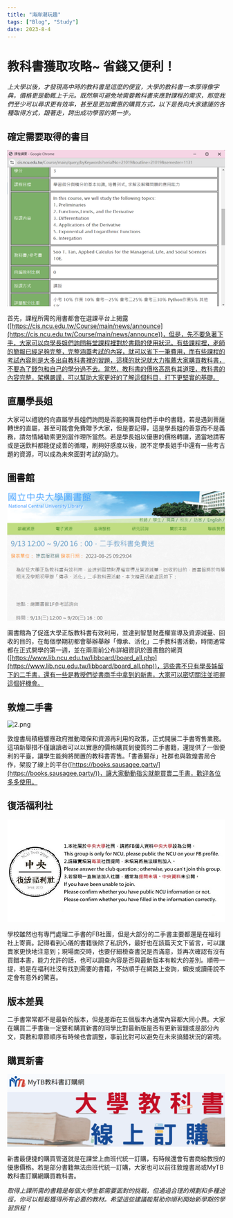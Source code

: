 ```yaml
---
title: "海岸潮玩趣"
tags: ["Blog", "Study"]
date: 2023-8-4
---
```


# 教科書獲取攻略~ 省錢又便利！

*上大學以後，才發現高中時的教科書是這麼的便宜，大學的教科書一本厚得像字典，價格更是動輒上千元。既然無可避免地需要教科書來應對課程的需求，那麼我們至少可以尋求更有效率，甚至是更加實惠的購買方式，以下是我向大家建議的各種取得方式，跟著走，跨出成功學習的第一步。*

## 確定需要取得的書目

![螢幕擷取畫面 2024-07-30 233930.png](https://github.com/NCU-FRESH/2024-blog/blob/main/%E6%95%99%E7%A7%91%E6%9B%B8/%E8%9E%A2%E5%B9%95%E6%93%B7%E5%8F%96%E7%95%AB%E9%9D%A2%202024-07-30%20233930.png?raw=true)

首先，課程所需的用書都會在選課平台上揭露([https://cis.ncu.edu.tw/Course/main/news/announce](https://cis.ncu.edu.tw/Course/main/news/announce))，但是，先不要急著下手，大家可以向學長姐們詢問每堂課程裡對於書籍的使用狀況。有些課程裡，老師的簡報已經足夠完整，完整涵蓋考試的內容，就可以省下一筆費用，而有些課程的考試內容則是大多出自教科書裡的習題，這樣的狀況就大力推薦大家購買教科書，不要為了錢包和自己的學分過不去。當然，教科書的價格高昂有其道理，教科書的內容完整，架構嚴謹，可以幫助大家更好的了解這個科目，打下更堅實的基礎。

## 直屬學長姐

大家可以禮貌的向直屬學長姐們詢問是否能夠購買他們手中的書籍，若是遇到菩薩轉世的直屬，甚至可能會免費贈予大家，但是要記得，這是學長姐的善意而不是義務，請勿情緒勒索更別當作理所當然。若是學長姐以優惠的價格轉讓，適當地請客或是送飲料都能促成善的循環，刷夠好感度以後，說不定學長姐手中還有一些考古題的資源，可以成為未來面對考試的助力。

## 圖書館

![1.png](https://github.com/NCU-FRESH/2024-blog/blob/main/%E6%95%99%E7%A7%91%E6%9B%B8/1.png?raw=true)

圖書館為了促進大學正版教科書有效利用，並達到智慧財產權宣導及資源減量、回收的目的，在每個學期初都會舉辦舉辦「傳承、活化」二手教科書活動，時間通常都在正式開學的第一週，並在兩周前公布詳細資訊於圖書館的網頁([https://www.lib.ncu.edu.tw/libboard/board_all.php](https://www.lib.ncu.edu.tw/libboard/board_all.php))，這些書不只有學長姊留下的二手書，還有一些是教授們從書商手中拿到的新書，大家可以密切關注並把握這個好機會。

## 敦煌二手書

![2.png](%E6%95%99%E7%A7%91%E6%9B%B8%E7%8D%B2%E5%8F%96%E6%94%BB%E7%95%A5~%20%E7%9C%81%E9%8C%A2%E5%8F%88%E4%BE%BF%E5%88%A9%EF%BC%81%209d9c4205d3bd43a4a7239f98999f99e5/2.png)

敦煌書局積極響應政府推動環保和資源再利用的政策，正式開展二手書寄售業務。這項新舉措不僅讓讀者可以以實惠的價格購買到優質的二手書籍，還提供了一個便利的平臺，讓學生能夠將閒置的教科書寄售。「書香腸存」社群也與敦煌書局合作，架設了線上的平台([https://books.sausagee.party/](https://books.sausagee.party/))，讓大家動動指尖就能買賣二手書，歡迎各位多多使用。

## 復活福利社

![342200569_1280363612837934_6284947210530178834_n.jpg](https://github.com/NCU-FRESH/2024-blog/blob/main/%E6%95%99%E7%A7%91%E6%9B%B8/342200569_1280363612837934_6284947210530178834_n.jpg?raw=true)

學校雖然也有專門處理二手書的FB社團，但是大部分的二手書主要都還是在福利社上寄賣。記得看到心儀的書籍後除了私訊外，最好也在該篇天文下留言，可以讓賣家更快地注意到；現場面交時，也要仔細檢查書況是否滿意，並再次確認有沒有買錯本書，能力允許的話，也可以調查內容是否與最新版本有較大的差別。順帶一提，若是在福利社沒有找到需要的書籍，不妨順手在網路上查詢，蝦皮或讀冊說不定會有意外的驚喜。

## 版本差異

二手書常常都不是最新的版本，但是差距在五個版本內通常內容都大同小異。大家在購買二手書後一定要和購買新書的同學比對最新版是否有更新習題或是部分內文，頁數和章節順序有時候也會調整，事前比對可以避免在未來搞錯狀況的窘境。

## 購買新書

![螢幕擷取畫面 2024-07-31 011702.png](https://github.com/NCU-FRESH/2024-blog/blob/main/%E6%95%99%E7%A7%91%E6%9B%B8/%E8%9E%A2%E5%B9%95%E6%93%B7%E5%8F%96%E7%95%AB%E9%9D%A2%202024-07-31%20011702.png?raw=true)

新書最便捷的購買管道就是在課堂上由班代統一訂購，有時候還會有書商給教授的優惠價格。若是部分書籍無法由班代統一訂購，大家也可以前往敦煌書局或MyTB教科書訂購網購買教科書。

*取得上課所需的書籍是每個大學生都需要面對的挑戰，但通過合理的規劃和多種途徑，你可以輕鬆獲得所有必要的教材。希望這些建議能幫助你順利開始新學期的學習旅程！*

